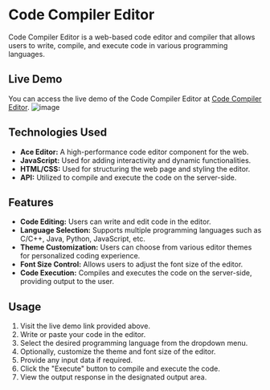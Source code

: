 # Code Compiler Editor

Code Compiler Editor is a web-based code editor and compiler that allows users to write, compile, and execute code in various programming languages.

## Live Demo

You can access the live demo of the Code Compiler Editor at [Code Compiler Editor](https://mahak-23.github.io/code-compiler-editor/).
![image](https://github.com/mahak-23/code-compiler-editor/assets/107416996/a7c730fb-ed4e-4861-9caf-42275d6e80a4)

## Technologies Used

- **Ace Editor:** A high-performance code editor component for the web.
- **JavaScript:** Used for adding interactivity and dynamic functionalities.
- **HTML/CSS:** Used for structuring the web page and styling the editor.
- **API:** Utilized to compile and execute the code on the server-side.

## Features

- **Code Editing:** Users can write and edit code in the editor.
- **Language Selection:** Supports multiple programming languages such as C/C++, Java, Python, JavaScript, etc.
- **Theme Customization:** Users can choose from various editor themes for personalized coding experience.
- **Font Size Control:** Allows users to adjust the font size of the editor.
- **Code Execution:** Compiles and executes the code on the server-side, providing output to the user.

## Usage

1. Visit the live demo link provided above.
2. Write or paste your code in the editor.
3. Select the desired programming language from the dropdown menu.
4. Optionally, customize the theme and font size of the editor.
5. Provide any input data if required.
6. Click the "Execute" button to compile and execute the code.
7. View the output response in the designated output area.

